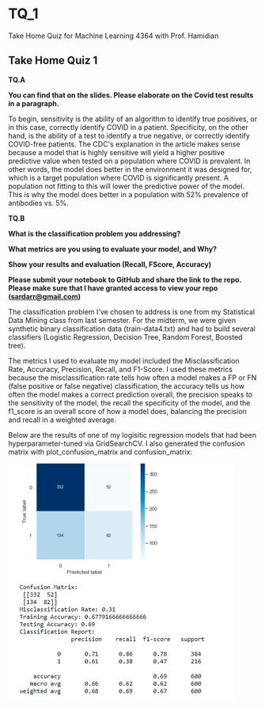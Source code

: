# TQ_1
Take Home Quiz for Machine Learning 4364 with Prof. Hamidian


## Take Home Quiz 1

**TQ.A**

**You can find that on the slides. Please elaborate on the Covid test results in a paragraph.**

To begin, sensitivity is the ability of an algorithm to identify true positives, or in this case, correctly identify COVID in a patient. Specificity, on the other hand, is the ability of a test to identify a true negative, or correctly identify COVID-free patients. The CDC's explanation in the article makes sense because a model that is highly sensitive will yield a higher positive predictive value when tested on a population where COVID is prevalent. In other words, the model does better in the environment it was designed for, which is a target population where COVID is significantly present. A population not fitting to this will lower the predictive power of the model. This is why the model does better in a population with 52% prevalence of antibodies vs. 5%.

**TQ.B**

**What is the classification problem you addressing?**

**What metrics are you using to evaluate your model, and Why?**

**Show your results and evaluation (Recall, FScore, Accuracy)**

**Please submit your notebook to GitHub and share the link to the repo. Please make sure that I have granted access to view your repo (sardarr@gmail.com)**

The classification problem I've chosen to address is one from my Statistical Data Mining class from last semester. For the midterm, we were given synthetic binary classification data (train-data4.txt) and had to build several classifiers (Logistic Regression, Decision Tree, Random Forest, Boosted tree).

The metrics I used to evaluate my model included the Misclassification Rate, Accuracy, Precision, Recall, and F1-Score. I used these metrics because the misclassification rate tells how often a model makes a FP or FN (false positive or false negative) classification, the accuracy tells us how often the model makes a correct prediction overall, the precision speaks to the sensitivity of the model, the recall the specificity of the model, and the f1_score is an overall score of how a model does, balancing the precision and recall in a weighted average. 

Below are the results of one of my logisitic regression models that had been hyperparameter-tuned via GridSearchCV. I also generated the confusion matrix with plot_confusion_matrix and confusion_matrix:

![alt text](model_output.jpg "Output")
